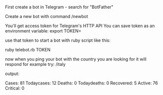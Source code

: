 First create a bot in Telegram - search for "BotFather"

Create a new bot with command /newbot

You'll get access token for Telegram's HTTP API
You can save token as an environment variable:
export TOKEN=<token-value>

use that token to start a bot with ruby script like this:

ruby telebot.rb TOKEN

now when you ping your bot with the country you are looking for it will respond
for example try:
  /italy
  
 output:

Cases: 81
Todaycases: 12
Deaths: 0
Todaydeaths: 0
Recovered: 5
Active: 76
Critical: 0
  

